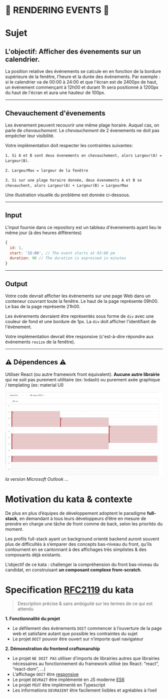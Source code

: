 # 📅 RENDERING EVENTS 📅 

# Sujet


## L'objectif: Afficher des évenements sur un calendrier. 

La position relative des événements se calcule en en fonction de la bordure supérieure de la fenêtre, l'heure et la durée des événements.
Par exemple : si le calendrier va de 00:00 à 24:00 et que l'écran est de 2400px de haut, un événement commençant à 12h00 et durant 1h sera positionné à 1200px du haut de l'écran et aura une hauteur de 100px.

___
## Chevauchement d'évenements
Les évenement peuvent recouvrir une même plage horaire. Auquel cas, on parle de _chevauchement_. Le _chevauchement_ de 2 évenements ne doit pas empêcher leur visibilité.


Votre implémentation doit respecter les contraintes suivantes:

`1. Si A et B sont deux évenements en chevauchement, alors Largeur(A) = Largeur(B).`

`2. LargeurMax = largeur de la fenêtre`

`3. Si sur une plage horaire donnée, deux évenements A et B se chevauchent, alors Largeur(A) + Largeur(B) = LargeurMax`

Une illustration visuelle du problème est donnée ci-dessous.



___

## Input

L'input fournie dans ce repository est un tableau d'évenements ayant lieu le même jour (à des heures différentes)


```javascript
{
  id: 1,
  start: '15:00', // The event starts at 03:00 pm
  duration: 90 // The duration is expressed in minutes
}
```
___

## Output


Votre code devrait afficher les événements sur une page Web dans un conteneur couvrant toute la fenêtre.
Le haut de la page représente 09h00. Le bas de la page représente 21h00.

Les événements devraient être représentés sous forme de `div` avec une couleur de fond et une bordure de 1px. La `div` doit afficher l'identifiant de l'événement.

Votre implémentation devrait être responsive (c'est-à-dire répondre aux événements `resize` de la fenêtre).


___
## ⚠️ Dépendences ⚠️

Utiliser React (ou autre framework front équivalent). **Aucune autre librairie** qui ne soit pas purement utilitaire (ex: lodash) ou purement axée graphique / templating (ex: material UI)


![calendar version outlook](media-assets/calendar.png)
_la version Microsoft Outlook ..._

# Motivation du kata & contexte

De plus en plus d’équipes de développement adoptent le paradigme **full-stack**, en demandant à tous leurs développeurs d’être en mesure de prendre en charge une tâche de front comme de back, selon les priorités du moment. 
 

Les profils full-stack ayant un background orienté backend auront souvent plus de difficultés à s’emparer des concepts bas-niveau du front, qu’ils contournent en se cantonnant à des affichages très simplistes & des composants déjà existants. 

 
L’objectif de ce kata : challenger la compréhension du front bas-niveau du candidat, en construisant **un composant complexe from-scratch**. 

# Specification [RFC2119](https://microformats.org/wiki/rfc-2119-fr) du kata

> Description précise & sans ambiguité sur les termes de ce qui est attendu

**1. Fonctionnalité du projet**
 * Le défilement des évènements `DOIT` commencer à l’ouverture de la page web et satisfaire autant que possible les contraintes du sujet
 * Le projet `DOIT` pouvoir être ouvert sur n’importe quel navigateur 

**2. Démonstration du frontend craftsmanship**
* Le projet `NE DOIT PAS` utiliser d’imports de librairies autres que librairies nécessaires au fonctionnement du framework utilisé (ex React: “react”, “react-dom”, ...) 
* L’affichage `DOIT` être [responsive](https://www.usabilis.com/responsive-web-design-site-web-adaptatif/)
* Le projet `DEVRAIT` être implémenté en JS moderne [ES6](https://www.w3schools.com/js/js_es6.asp) 
* Le projet `PEUT` être implémenté en Typescript 
* Les informations `DEVRAIENT` être facilement lisibles et agréables à l’oeil 